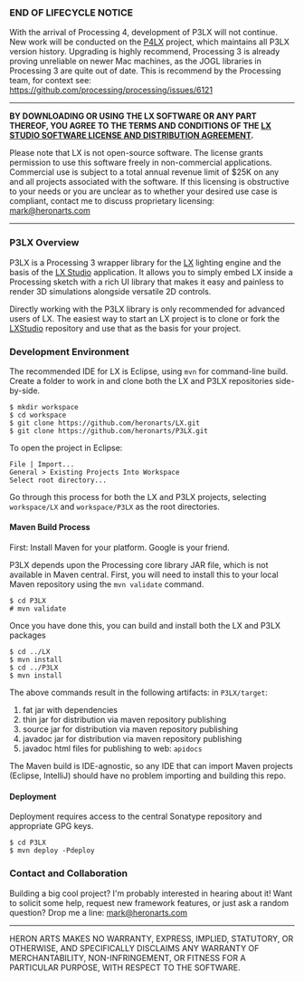 ### END OF LIFECYCLE NOTICE ###

With the arrival of Processing 4, development of P3LX will not continue. New work will be conducted on the [P4LX](https://github.com/heronarts/P4LX) project, which maintains all P3LX version history. Upgrading is highly recommend, Processing 3 is already proving unreliable on newer Mac machines, as the JOGL libraries in Processing 3 are quite out of date. This is recommend by the Processing team, for context see: https://github.com/processing/processing/issues/6121

---

**BY DOWNLOADING OR USING THE LX SOFTWARE OR ANY PART THEREOF, YOU AGREE TO THE TERMS AND CONDITIONS OF THE [LX STUDIO SOFTWARE LICENSE AND DISTRIBUTION AGREEMENT](http://lx.studio/license).**

Please note that LX is not open-source software. The license grants permission to use this software freely in non-commercial applications. Commercial use is subject to a total annual revenue limit of $25K on any and all projects associated with the software. If this licensing is obstructive to your needs or you are unclear as to whether your desired use case is compliant, contact me to discuss proprietary licensing: mark@heronarts.com

---

### P3LX Overview ###

P3LX is a Processing 3 wrapper library for the [LX](https://github.com/heronarts/LX) lighting engine and the basis of the [LX Studio](http://lx.studio/) application. It allows you to simply embed LX inside a Processing sketch with a rich UI library that makes it easy and painless to render 3D simulations alongside versatile 2D controls.

Directly working with the P3LX library is only recommended for advanced users of LX. The easiest way to start an LX project is to clone or fork the [LXStudio](https://github.com/heronarts/LXStudio) repository and use that as the basis for your project.

### Development Environment ###

The recommended IDE for LX is Eclipse, using `mvn` for command-line build. Create a folder to work in and clone both the LX and P3LX repositories side-by-side.
```
$ mkdir workspace
$ cd workspace
$ git clone https://github.com/heronarts/LX.git
$ git clone https://github.com/heronarts/P3LX.git
```

To open the project in Eclipse:
```
File | Import...
General > Existing Projects Into Workspace
Select root directory...
```

Go through this process for both the LX and P3LX projects, selecting `workspace/LX` and `workspace/P3LX` as the root directories.

#### Maven Build Process ####

First: Install Maven for your platform. Google is your friend.

P3LX depends upon the Processing core library JAR file, which is not available in Maven central. First, you will need to install this to your local Maven repository using the `mvn validate` command. 
```
$ cd P3LX
# mvn validate
```

Once you have done this, you can build and install both the LX and P3LX packages
```
$ cd ../LX
$ mvn install
$ cd ../P3LX
$ mvn install
```
The above commands result in the following artifacts:
in `P3LX/target`:
1. fat jar with dependencies
1. thin jar for distribution via maven repository publishing
1. source jar for distribution via maven repository publishing
1. javadoc jar for distribution via maven repository publishing
1. javadoc html files for publishing to web: `apidocs`

The Maven build is IDE-agnostic, so any IDE that can import Maven projects (Eclipse, IntelliJ) should have no problem importing and building this repo.

#### Deployment ####

Deployment requires access to the central Sonatype repository and appropriate GPG keys.

```
$ cd P3LX
$ mvn deploy -Pdeploy
```

### Contact and Collaboration ###

Building a big cool project? I'm probably interested in hearing about it! Want to solicit some help, request new framework features, or just ask a random question? Drop me a line: mark@heronarts.com

---

HERON ARTS MAKES NO WARRANTY, EXPRESS, IMPLIED, STATUTORY, OR OTHERWISE, AND SPECIFICALLY DISCLAIMS ANY WARRANTY OF MERCHANTABILITY, NON-INFRINGEMENT, OR FITNESS FOR A PARTICULAR PURPOSE, WITH RESPECT TO THE SOFTWARE.

